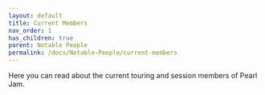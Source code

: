 ```yaml
---
layout: default
title: Current Members
nav_order: 1
has_children: true
parent: Notable People
permalink: /docs/Notable-People/current-members
---
```


Here you can read about the current touring and session members of Pearl Jam.